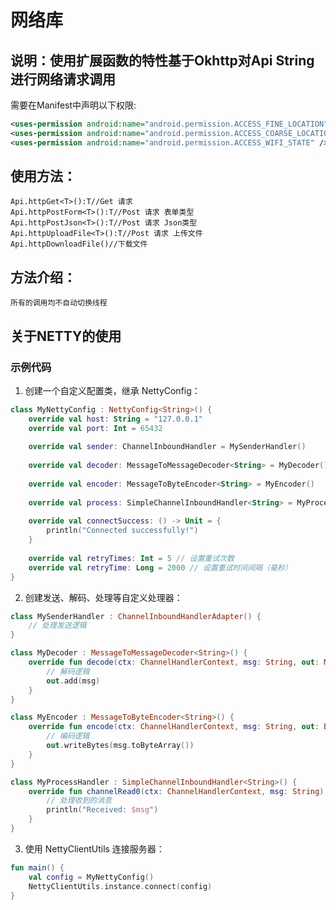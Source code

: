 # 网络库

## 说明：使用扩展函数的特性基于Okhttp对Api String进行网络请求调用

需要在Manifest中声明以下权限:
```xml
<uses-permission android:name="android.permission.ACCESS_FINE_LOCATION" />
<uses-permission android:name="android.permission.ACCESS_COARSE_LOCATION"/>
<uses-permission android:name="android.permission.ACCESS_WIFI_STATE" />
```

## 使用方法：

    Api.httpGet<T>():T//Get 请求
    Api.httpPostForm<T>():T//Post 请求 表单类型
    Api.httpPostJson<T>():T//Post 请求 Json类型
    Api.httpUploadFile<T>():T//Post 请求 上传文件
    Api.httpDownloadFile()//下载文件
## 方法介绍：

    所有的调用均不自动切换线程


## 关于NETTY的使用 
### 示例代码
1. 创建一个自定义配置类，继承 NettyConfig：
```kotlin
class MyNettyConfig : NettyConfig<String>() {
    override val host: String = "127.0.0.1"
    override val port: Int = 65432
    
    override val sender: ChannelInboundHandler = MySenderHandler()
    
    override val decoder: MessageToMessageDecoder<String> = MyDecoder()
    
    override val encoder: MessageToByteEncoder<String> = MyEncoder()
    
    override val process: SimpleChannelInboundHandler<String> = MyProcessHandler()
    
    override val connectSuccess: () -> Unit = {
        println("Connected successfully!")
    }
    
    override val retryTimes: Int = 5 // 设置重试次数
    override val retryTime: Long = 2000 // 设置重试时间间隔（毫秒）
}
```
2. 创建发送、解码、处理等自定义处理器：
```kotlin
class MySenderHandler : ChannelInboundHandlerAdapter() {
    // 处理发送逻辑
}

class MyDecoder : MessageToMessageDecoder<String>() {
    override fun decode(ctx: ChannelHandlerContext, msg: String, out: MutableList<Any>) {
        // 解码逻辑
        out.add(msg)
    }
}

class MyEncoder : MessageToByteEncoder<String>() {
    override fun encode(ctx: ChannelHandlerContext, msg: String, out: ByteBuf) {
        // 编码逻辑
        out.writeBytes(msg.toByteArray())
    }
}

class MyProcessHandler : SimpleChannelInboundHandler<String>() {
    override fun channelRead0(ctx: ChannelHandlerContext, msg: String) {
        // 处理收到的消息
        println("Received: $msg")
    }
}
```
3. 使用 NettyClientUtils 连接服务器：
```kotlin
fun main() {
    val config = MyNettyConfig()
    NettyClientUtils.instance.connect(config)
}
```